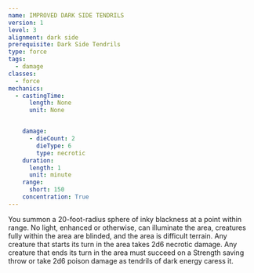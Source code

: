 ```yaml
---
name: IMPROVED DARK SIDE TENDRILS
version: 1
level: 3
alignment: dark side
prerequisite: Dark Side Tendrils
type: force
tags:
  - damage
classes:
  - force
mechanics:
  - castingTime:
      length: None
      unit: None


    damage:
      - dieCount: 2
        dieType: 6
        type: necrotic
    duration:
      length: 1
      unit: minute
    range:
      short: 150
    concentration: True
---
```

You summon a 20-foot-radius sphere of inky
blackness at a point within range. No light, enhanced
or otherwise, can illuminate the area, creatures fully
within the area are blinded, and the area is difficult
terrain. Any creature that starts its turn in the area
takes 2d6 necrotic damage. Any creature that ends its
turn in the area must succeed on a Strength saving
throw or take 2d6 poison damage as tendrils of dark
energy caress it.

    